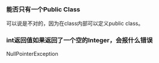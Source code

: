 ###  能否只有一个Public Class  
可以说是不对的，因为在class内部可以定义public class。  

### int返回值如果返回了一个空的Integer，会报什么错误
NullPointerException  